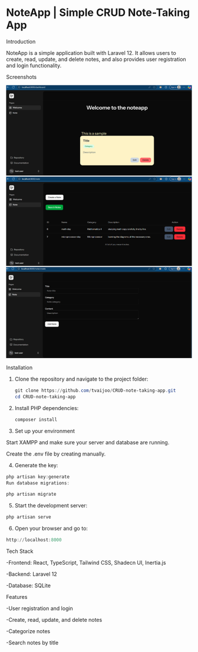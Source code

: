 # NoteApp | Simple CRUD Note-Taking App

Introduction

NoteApp is a simple application built with Laravel 12. It allows users to create, read, update, and delete notes, and also provides user registration and login functionality.  

Screenshots

![Dashboard](public/screenshots/image-1.png)  
![Create Note](public/screenshots/image-2.png)  
![View Note](public/screenshots/image-3.png)  

Installation

1. Clone the repository and navigate to the project folder:

   ```powershell
   git clone https://github.com/tvaijoo/CRUD-note-taking-app.git
   cd CRUD-note-taking-app
   ```
2. Install PHP dependencies:

   ```powershell
   composer install
   ```

3. Set up your environment

Start XAMPP and make sure your server and database are running.

Create the .env file by creating manually.

4. Generate the key:

```powershell
php artisan key:generate
Run database migrations:
```

```powershell
php artisan migrate
```

5. Start the development server:

```powershell
php artisan serve
```

6. Open your browser and go to:

```powershell
http://localhost:8000
```

Tech Stack

-Frontend: React, TypeScript, Tailwind CSS, Shadecn UI, Inertia.js

-Backend: Laravel 12

-Database: SQLite

Features

-User registration and login

-Create, read, update, and delete notes

-Categorize notes

-Search notes by title


